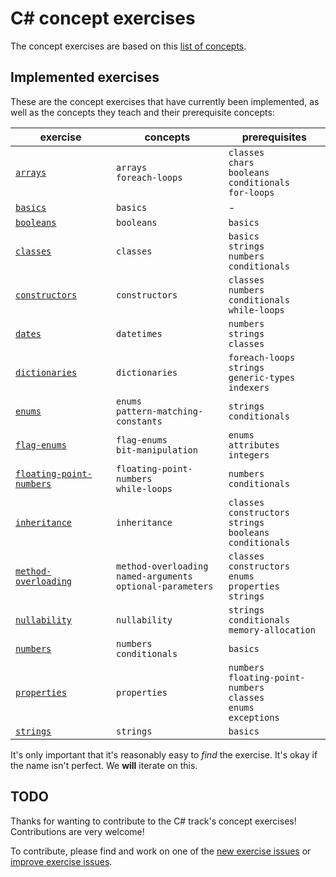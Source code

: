 # C&#35; concept exercises

The concept exercises are based on this [list of concepts][reference-shared].

## Implemented exercises

These are the concept exercises that have currently been implemented, as well as the concepts they teach and their prerequisite concepts:

| exercise                                                            | concepts                                                             | prerequisites                                                                     |
| ------------------------------------------------------------------- | -------------------------------------------------------------------- | --------------------------------------------------------------------------------- |
| [`arrays`][concept-exercise-arrays]                                 | `arrays`<br/>`foreach-loops`                                         | `classes`<br/>`chars`<br/>`booleans`<br/>`conditionals`<br/>`for-loops`           |
| [`basics`][concept-exercise-basics]                                 | `basics`                                                             | -                                                                                 |
| [`booleans`][concept-exercise-booleans]                             | `booleans`                                                           | `basics`                                                                          |
| [`classes`][concept-exercise-classes]                               | `classes`                                                            | `basics`<br/>`strings`<br/>`numbers`<br/>`conditionals`                           |
| [`constructors`][concept-exercise-constructors]                     | `constructors`                                                       | `classes`<br/>`numbers`<br/>`conditionals`<br/>`while-loops`                      |
| [`dates`][concept-exercise-datetimes]                               | `datetimes`                                                          | `numbers`<br/>`strings`<br/>`classes`                                             |
| [`dictionaries`][concept-exercise-dictionaries]                     | `dictionaries`                                                       | `foreach-loops`<br/>`strings`<br/>`generic-types`<br/>`indexers`                  |
| [`enums`][concept-exercise-enums]                                   | `enums`<br/>`pattern-matching-constants`                             | `strings`<br/>`conditionals`                                                      |
| [`flag-enums`][concept-exercise-flag-enums]                         | `flag-enums`<br/>`bit-manipulation`                                  | `enums`<br/>`attributes`</br>`integers`                                           |
| [`floating-point-numbers`][concept-exercise-floating-point-numbers] | `floating-point-numbers`<br/>`while-loops`                           | `numbers`<br/>`conditionals`                                                      |
| [`inheritance`][concept-exercise-inheritance]                       | `inheritance`                                                        | `classes`<br/>`constructors`<br/>`strings`<br/>`booleans`<br/>`conditionals`      |
| [`method-overloading`][concept-exercise-method-overloading]         | `method-overloading`<br/>`named-arguments`<br/>`optional-parameters` | `classes`<br/>`constructors`<br/>`enums`<br/>`properties`<br/>`strings`           |
| [`nullability`][concept-exercise-nullability]                       | `nullability`                                                        | `strings`<br/>`conditionals`<br/>`memory-allocation`                              |
| [`numbers`][concept-exercise-numbers]                               | `numbers`<br/>`conditionals`                                         | `basics`                                                                          |
| [`properties`][concept-exercise-properties]                         | `properties`                                                         | `numbers`<br/>`floating-point-numbers`<br/>`classes`<br/>`enums`<br/>`exceptions` |
| [`strings`][concept-exercise-strings]                               | `strings`                                                            | `basics`                                                                          |

It's only important that it's reasonably easy to _find_ the exercise. It's okay if the name isn't perfect. We **will** iterate on this.

## TODO

Thanks for wanting to contribute to the C# track's concept exercises! Contributions are very welcome!

To contribute, please find and work on one of the [new exercise issues][issues-new-exercise] or [improve exercise issues][issues-improve-exercise].

[reference-shared]: ../../reference/README.md
[reference]: ./reference.md
[concept-exercises]: ./concept/README.md
[concept-exercise-arrays]: ./arrays/.meta/design.md
[concept-exercise-basics]: ./basics/.meta/design.md
[concept-exercise-booleans]: ./booleans/.meta/design.md
[concept-exercise-classes]: ./classes/.meta/design.md
[concept-exercise-constructors]: ./constructors/.meta/design.md
[concept-exercise-flag-enums]: ./flag-enums/.meta/design.md
[concept-exercise-datetimes]: ./datetimes/.meta/design.md
[concept-exercise-dictionaries]: ./dictionaries/.meta/design.md
[concept-exercise-enums]: ./enums/.meta/design.md
[concept-exercise-floating-point-numbers]: ./floating-point-numbers/.meta/design.md
[concept-exercise-inheritance]: ./inheritance/.meta/design.md
[concept-exercise-method-overloading]: ./method-overloading/.meta/design.md
[concept-exercise-nullability]: ./nullability/.meta/design.md
[concept-exercise-numbers]: ./numbers/.meta/design.md
[concept-exercise-properties]: ./properties/.meta/design.md
[concept-exercise-strings]: ./strings/.meta/design.md
[issues-new-exercise]: https://github.com/exercism/v3/issues?utf8=%E2%9C%93&q=is%3Aopen+label%3Atrack%2Fcsharp+label%3Atype%2Fnew-exercise+label%3Astatus%2Fhelp-wanted
[issues-improve-exercise]: https://github.com/exercism/v3/issues?utf8=%E2%9C%93&q=is%3Aopen+label%3Atrack%2Fcsharp+label%3Atype%2Fimprove-exercise+label%3Astatus%2Fhelp-wanted
